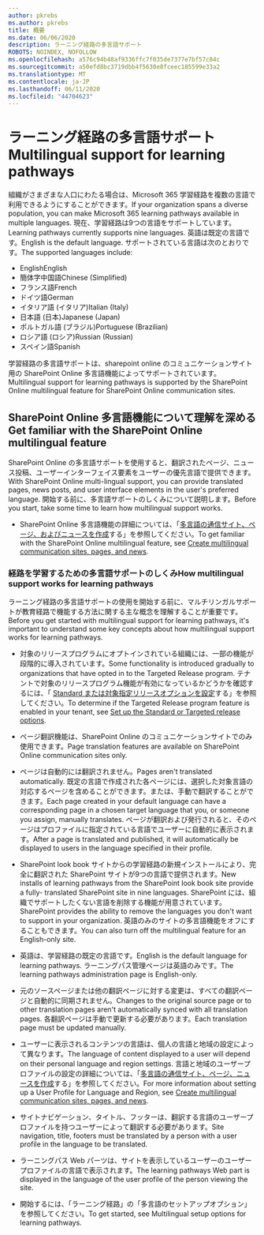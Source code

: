 ```yaml
---
author: pkrebs
ms.author: pkrebs
title: 概要
ms.date: 06/06/2020
description: ラーニング経路の多言語サポート
ROBOTS: NOINDEX, NOFOLLOW
ms.openlocfilehash: a576c94b48af9336ffc7f035de7377e7bf57c84c
ms.sourcegitcommit: a50efd8bc3719dbb4f5630e8fceec185599e33a2
ms.translationtype: MT
ms.contentlocale: ja-JP
ms.lasthandoff: 06/11/2020
ms.locfileid: "44704623"
---
```

# <a name="multilingual-support-for-learning-pathways"></a><span data-ttu-id="26250-103">ラーニング経路の多言語サポート</span><span class="sxs-lookup"><span data-stu-id="26250-103">Multilingual support for learning pathways</span></span>

<span data-ttu-id="26250-104">組織がさまざまな人口にわたる場合は、Microsoft 365 学習経路を複数の言語で利用できるようにすることができます。</span><span class="sxs-lookup"><span data-stu-id="26250-104">If your organization spans a diverse population, you can make Microsoft 365 learning pathways available in multiple languages.</span></span> <span data-ttu-id="26250-105">現在、学習経路は9つの言語をサポートしています。</span><span class="sxs-lookup"><span data-stu-id="26250-105">Learning pathways currently supports nine languages.</span></span> <span data-ttu-id="26250-106">英語は既定の言語です。</span><span class="sxs-lookup"><span data-stu-id="26250-106">English is the default language.</span></span> <span data-ttu-id="26250-107">サポートされている言語は次のとおりです。</span><span class="sxs-lookup"><span data-stu-id="26250-107">The supported languages include:</span></span>   

- <span data-ttu-id="26250-108">English</span><span class="sxs-lookup"><span data-stu-id="26250-108">English</span></span>    
- <span data-ttu-id="26250-109">簡体字中国語</span><span class="sxs-lookup"><span data-stu-id="26250-109">Chinese (Simplified)</span></span>
- <span data-ttu-id="26250-110">フランス語</span><span class="sxs-lookup"><span data-stu-id="26250-110">French</span></span>
- <span data-ttu-id="26250-111">ドイツ語</span><span class="sxs-lookup"><span data-stu-id="26250-111">German</span></span>
- <span data-ttu-id="26250-112">イタリア語 (イタリア)</span><span class="sxs-lookup"><span data-stu-id="26250-112">Italian (Italy)</span></span>
- <span data-ttu-id="26250-113">日本語 (日本)</span><span class="sxs-lookup"><span data-stu-id="26250-113">Japanese (Japan)</span></span>
- <span data-ttu-id="26250-114">ポルトガル語 (ブラジル)</span><span class="sxs-lookup"><span data-stu-id="26250-114">Portuguese (Brazilian)</span></span>
- <span data-ttu-id="26250-115">ロシア語 (ロシア)</span><span class="sxs-lookup"><span data-stu-id="26250-115">Russian (Russian)</span></span>
- <span data-ttu-id="26250-116">スペイン語</span><span class="sxs-lookup"><span data-stu-id="26250-116">Spanish</span></span>

<span data-ttu-id="26250-117">学習経路の多言語サポートは、sharepoint online のコミュニケーションサイト用の SharePoint Online 多言語機能によってサポートされています。</span><span class="sxs-lookup"><span data-stu-id="26250-117">Multilingual support for learning pathways is supported by the SharePoint Online multilingual feature for SharePoint Online communication sites.</span></span>  

## <a name="get-familiar-with-the-sharepoint-online-multilingual-feature"></a><span data-ttu-id="26250-118">SharePoint Online 多言語機能について理解を深める</span><span class="sxs-lookup"><span data-stu-id="26250-118">Get familiar with the SharePoint Online multilingual feature</span></span>
<span data-ttu-id="26250-119">SharePoint Online の多言語サポートを使用すると、翻訳されたページ、ニュース投稿、ユーザーインターフェイス要素をユーザーの優先言語で提供できます。</span><span class="sxs-lookup"><span data-stu-id="26250-119">With SharePoint Online multi-lingual support, you can provide translated pages, news posts, and user interface elements in the user's preferred language.</span></span> <span data-ttu-id="26250-120">開始する前に、多言語サポートのしくみについて説明します。</span><span class="sxs-lookup"><span data-stu-id="26250-120">Before you start, take some time to learn how multilingual support works.</span></span> 
- <span data-ttu-id="26250-121">SharePoint Online 多言語機能の詳細については、「[多言語の通信サイト、ページ、およびニュースを作成](https://support.office.com/en-us/article/2bb7d610-5453-41c6-a0e8-6f40b3ed750c)する」を参照してください。</span><span class="sxs-lookup"><span data-stu-id="26250-121">To get familiar with the SharePoint Online multilingual feature, see [Create multilingual communication sites, pages, and news](https://support.office.com/en-us/article/2bb7d610-5453-41c6-a0e8-6f40b3ed750c).</span></span> 

### <a name="how-multilingual-support-works-for-learning-pathways"></a><span data-ttu-id="26250-122">経路を学習するための多言語サポートのしくみ</span><span class="sxs-lookup"><span data-stu-id="26250-122">How multilingual support works for learning pathways</span></span>
<span data-ttu-id="26250-123">ラーニング経路の多言語サポートの使用を開始する前に、マルチリンガルサポートが教育経路で機能する方法に関する主な概念を理解することが重要です。</span><span class="sxs-lookup"><span data-stu-id="26250-123">Before you get started with multilingual support for learning pathways, it's important to understand some key concepts about how multilingual support works for learning pathways.</span></span> 

- <span data-ttu-id="26250-124">対象のリリースプログラムにオプトインされている組織には、一部の機能が段階的に導入されています。</span><span class="sxs-lookup"><span data-stu-id="26250-124">Some functionality is introduced gradually to organizations that have opted in to the Targeted Release program.</span></span> <span data-ttu-id="26250-125">テナントで対象のリリースプログラム機能が有効になっているかどうかを確認するには、「 [Standard または対象指定リリースオプションを設定](https://support.office.com/en-us/article/3b3adfa4-1777-4ff0-b606-fb8732101f47)する」を参照してください。</span><span class="sxs-lookup"><span data-stu-id="26250-125">To determine if the Targeted Release program feature is enabled in your tenant, see [Set up the Standard or Targeted release options](https://support.office.com/en-us/article/3b3adfa4-1777-4ff0-b606-fb8732101f47).</span></span> 
- <span data-ttu-id="26250-126">ページ翻訳機能は、SharePoint Online のコミュニケーションサイトでのみ使用できます。</span><span class="sxs-lookup"><span data-stu-id="26250-126">Page translation features are available on SharePoint Online communication sites only.</span></span>
- <span data-ttu-id="26250-127">ページは自動的には翻訳されません。</span><span class="sxs-lookup"><span data-stu-id="26250-127">Pages aren't translated automatically.</span></span> <span data-ttu-id="26250-128">既定の言語で作成された各ページには、選択した対象言語の対応するページを含めることができます。または、手動で翻訳することができます。</span><span class="sxs-lookup"><span data-stu-id="26250-128">Each page created in your default language can have a corresponding page in a chosen target language that you, or someone you assign, manually translates.</span></span> <span data-ttu-id="26250-129">ページが翻訳および発行されると、そのページはプロファイルに指定されている言語でユーザーに自動的に表示されます。</span><span class="sxs-lookup"><span data-stu-id="26250-129">After a page is translated and published, it will automatically be displayed to users in the language specified in their profile.</span></span>
- <span data-ttu-id="26250-130">SharePoint look book サイトからの学習経路の新規インストールにより、完全に翻訳された SharePoint サイトが9つの言語で提供されます。</span><span class="sxs-lookup"><span data-stu-id="26250-130">New installs of learning pathways from the SharePoint look book site provide a fully- translated SharePoint site in nine languages.</span></span> <span data-ttu-id="26250-131">SharePoint には、組織でサポートしたくない言語を削除する機能が用意されています。</span><span class="sxs-lookup"><span data-stu-id="26250-131">SharePoint provides the ability to remove the languages you don't want to support in your organization.</span></span> <span data-ttu-id="26250-132">英語のみのサイトの多言語機能をオフにすることもできます。</span><span class="sxs-lookup"><span data-stu-id="26250-132">You can also turn off the multilingual feature for an English-only site.</span></span> 
- <span data-ttu-id="26250-133">英語は、学習経路の既定の言語です。</span><span class="sxs-lookup"><span data-stu-id="26250-133">English is the default language for learning pathways.</span></span> <span data-ttu-id="26250-134">ラーニングパス管理ページは英語のみです。</span><span class="sxs-lookup"><span data-stu-id="26250-134">The learning pathways administration page is English-only.</span></span> 
- <span data-ttu-id="26250-135">元のソースページまたは他の翻訳ページに対する変更は、すべての翻訳ページと自動的に同期されません。</span><span class="sxs-lookup"><span data-stu-id="26250-135">Changes to the original source page or to other translation pages aren't automatically synced with all translation pages.</span></span> <span data-ttu-id="26250-136">各翻訳ページは手動で更新する必要があります。</span><span class="sxs-lookup"><span data-stu-id="26250-136">Each translation page must be updated manually.</span></span>
- <span data-ttu-id="26250-137">ユーザーに表示されるコンテンツの言語は、個人の言語と地域の設定によって異なります。</span><span class="sxs-lookup"><span data-stu-id="26250-137">The language of content displayed to a user will depend on their personal language and region settings.</span></span> <span data-ttu-id="26250-138">言語と地域のユーザープロファイルの設定の詳細については、「[多言語の通信サイト、ページ、ニュースを作成](https://support.office.com/en-us/article/2bb7d610-5453-41c6-a0e8-6f40b3ed750c)する」を参照してください。</span><span class="sxs-lookup"><span data-stu-id="26250-138">For more information about setting up a User Profile for Language and Region, see [Create multilingual communication sites, pages, and news](https://support.office.com/en-us/article/2bb7d610-5453-41c6-a0e8-6f40b3ed750c).</span></span> 
- <span data-ttu-id="26250-139">サイトナビゲーション、タイトル、フッターは、翻訳する言語のユーザープロファイルを持つユーザーによって翻訳する必要があります。</span><span class="sxs-lookup"><span data-stu-id="26250-139">Site navigation, title, footers must be translated by a person with a user profile in the language to be translated.</span></span>
- <span data-ttu-id="26250-140">ラーニングパス Web パーツは、サイトを表示しているユーザーのユーザープロファイルの言語で表示されます。</span><span class="sxs-lookup"><span data-stu-id="26250-140">The learning pathways Web part is displayed in the language of the user profile of the person viewing the site.</span></span> 

- <span data-ttu-id="26250-141">開始するには、「ラーニング経路」の「多言語のセットアップオプション」を参照してください。</span><span class="sxs-lookup"><span data-stu-id="26250-141">To get started, see Multilingual setup options for learning pathways.</span></span> 